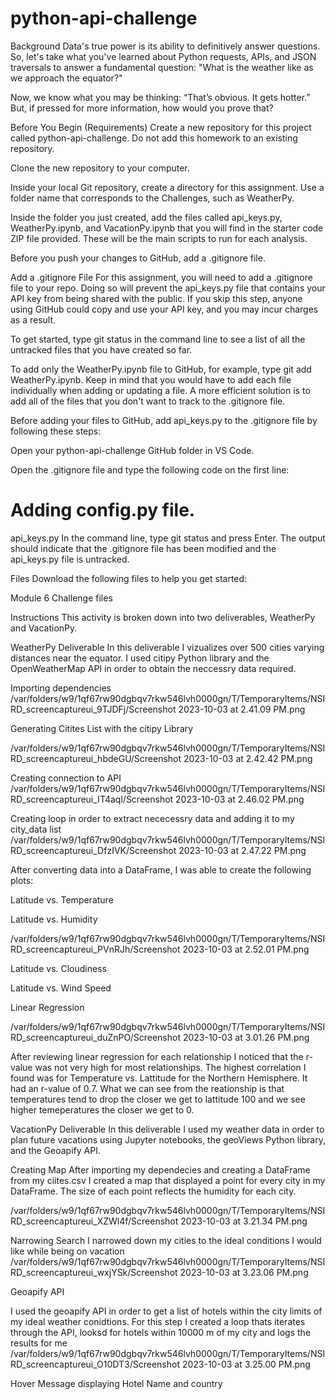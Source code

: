 # python-api-challenge


Background 
Data's true power is its ability to definitively answer questions. So, let's take what you've learned about Python requests, APIs, and JSON traversals to answer a fundamental question: "What is the weather like as we approach the equator?"

Now, we know what you may be thinking: “That’s obvious. It gets hotter.” But, if pressed for more information, how would you prove that?



Before You Begin (Requirements)
Create a new repository for this project called python-api-challenge. Do not add this homework to an existing repository.

Clone the new repository to your computer.

Inside your local Git repository, create a directory for this assignment. Use a folder name that corresponds to the Challenges, such as WeatherPy.

Inside the folder you just created, add the files called api_keys.py, WeatherPy.ipynb, and VacationPy.ipynb that you will find in the starter code ZIP file provided. These will be the main scripts to run for each analysis.

Before you push your changes to GitHub, add a .gitignore file.

Add a .gitignore File
For this assignment, you will need to add a .gitignore file to your repo. Doing so will prevent the api_keys.py file that contains your API key from being shared with the public. If you skip this step, anyone using GitHub could copy and use your API key, and you may incur charges as a result.

To get started, type git status in the command line to see a list of all the untracked files that you have created so far.

To add only the WeatherPy.ipynb file to GitHub, for example, type git add WeatherPy.ipynb. Keep in mind that you would have to add each file individually when adding or updating a file. A more efficient solution is to add all of the files that you don't want to track to the .gitignore file.

Before adding your files to GitHub, add api_keys.py to the .gitignore file by following these steps:

Open your python-api-challenge GitHub folder in VS Code.

Open the .gitignore file and type the following code on the first line:

# Adding config.py file.
api_keys.py
In the command line, type git status and press Enter. The output should indicate that the .gitignore file has been modified and the api_keys.py file is untracked.

Files
Download the following files to help you get started:

Module 6 Challenge files

Instructions
This activity is broken down into two deliverables, WeatherPy and VacationPy.


WeatherPy Deliverable 
In this deliverable I vizualizes over 500 cities varying distances near the equator. I used  citipy Python library and the OpenWeatherMap API in order to obtain the neccessry data required. 

Importing dependencies 
/var/folders/w9/1qf67rw90dgbqv7rkw546lvh0000gn/T/TemporaryItems/NSIRD_screencaptureui_9TJDFj/Screenshot 2023-10-03 at 2.41.09 PM.png

Generating Citites List with the citipy Library 

/var/folders/w9/1qf67rw90dgbqv7rkw546lvh0000gn/T/TemporaryItems/NSIRD_screencaptureui_hbdeGU/Screenshot 2023-10-03 at 2.42.42 PM.png

 
 Creating connection to API 
/var/folders/w9/1qf67rw90dgbqv7rkw546lvh0000gn/T/TemporaryItems/NSIRD_screencaptureui_IT4aql/Screenshot 2023-10-03 at 2.46.02 PM.png


Creating loop in order to extract nececessry data and adding it to my city_data list
/var/folders/w9/1qf67rw90dgbqv7rkw546lvh0000gn/T/TemporaryItems/NSIRD_screencaptureui_DfzIVK/Screenshot 2023-10-03 at 2.47.22 PM.png

After converting data into a DataFrame, I was able to create the following plots: 


Latitude vs. Temperature



Latitude vs. Humidity

/var/folders/w9/1qf67rw90dgbqv7rkw546lvh0000gn/T/TemporaryItems/NSIRD_screencaptureui_PVnRJh/Screenshot 2023-10-03 at 2.52.01 PM.png

Latitude vs. Cloudiness



Latitude vs. Wind Speed


Linear Regression 

/var/folders/w9/1qf67rw90dgbqv7rkw546lvh0000gn/T/TemporaryItems/NSIRD_screencaptureui_duZnPO/Screenshot 2023-10-03 at 3.01.26 PM.png



After reviewing linear regression for each relationship I noticed that the r-value was not very high for most relationships. The highest correlation I found was for Temperature vs. Lattitude for the Northern Hemisphere. It had an r-value of 0.7. What we can see from the reationship is that temperatures tend to drop the closer we get to lattitude 100 and we see higher temeperatures the closer we get to 0. 


VacationPy Deliverable
In this deliverable I used my weather data in order to plan future vacations using Jupyter notebooks, the geoViews Python library, and the Geoapify API.

Creating Map 
After importing my dependecies and creating a DataFrame from my ciites.csv I created a map that displayed a point for every city in my DataFrame. The size of each point reflects the humidity for each city. 

/var/folders/w9/1qf67rw90dgbqv7rkw546lvh0000gn/T/TemporaryItems/NSIRD_screencaptureui_XZWl4f/Screenshot 2023-10-03 at 3.21.34 PM.png

Narrowing Search 
I narrowed down my cities to the ideal conditions I would like while being on vacation /var/folders/w9/1qf67rw90dgbqv7rkw546lvh0000gn/T/TemporaryItems/NSIRD_screencaptureui_wxjYSk/Screenshot 2023-10-03 at 3.23.06 PM.png


Geoapify API 

I used the geoapify API in order to get a list of hotels within the city limits of my ideal weather conidtions. For this step I created a loop thats iterates through the API, looksd for hotels within 10000 m of my city and logs the results for me
/var/folders/w9/1qf67rw90dgbqv7rkw546lvh0000gn/T/TemporaryItems/NSIRD_screencaptureui_O10DT3/Screenshot 2023-10-03 at 3.25.00 PM.png


Hover Message displaying Hotel Name and country 











